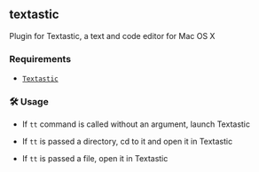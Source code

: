 ## textastic

Plugin for Textastic, a text and code editor for Mac OS X

### Requirements

-   [`Textastic`](HTTPS://www.textasticapp.com/mac.html)

### 🛠️ Usage

-   If `tt` command is called without an argument, launch Textastic

-   If `tt` is passed a directory, cd to it and open it in Textastic

-   If `tt` is passed a file, open it in Textastic
